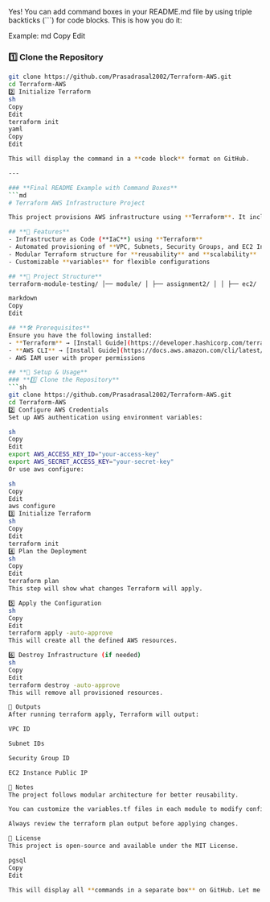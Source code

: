 Yes! You can add command boxes in your README.md file by using triple backticks (```) for code blocks. This is how you do it:

Example:
md
Copy
Edit
### **1️⃣ Clone the Repository**  
```sh
git clone https://github.com/Prasadrasal2002/Terraform-AWS.git
cd Terraform-AWS
2️⃣ Initialize Terraform
sh
Copy
Edit
terraform init
yaml
Copy
Edit

This will display the command in a **code block** format on GitHub.  

---

### **Final README Example with Command Boxes**
```md
# Terraform AWS Infrastructure Project

This project provisions AWS infrastructure using **Terraform**. It includes VPC, subnets, security groups, and EC2 instances as modular components.

## **🚀 Features**
- Infrastructure as Code (**IaC**) using **Terraform**
- Automated provisioning of **VPC, Subnets, Security Groups, and EC2 Instances**
- Modular Terraform structure for **reusability** and **scalability**
- Customizable **variables** for flexible configurations

## **📂 Project Structure**
terraform-module-testing/ │── module/ │ ├── assignment2/ │ │ ├── ec2/ │ │ │ ├── main.tf │ │ │ ├── outputs.tf │ │ │ ├── variables.tf │ │ ├── security_group/ │ │ │ ├── main.tf │ │ │ ├── outputs.tf │ │ │ ├── variables.tf │ │ ├── subnet/ │ │ │ ├── main.tf │ │ │ ├── outputs.tf │ │ │ ├── variables.tf │ │ ├── vpc/ │ │ │ ├── main.tf │ │ │ ├── outputs.tf │ │ │ ├── variables.tf │ ├── provider.tf │ ├── locals.tf │ ├── web_main.tf │ ├── README.md

markdown
Copy
Edit

## **🛠 Prerequisites**
Ensure you have the following installed:
- **Terraform** → [Install Guide](https://developer.hashicorp.com/terraform/tutorials/aws-get-started/install-cli)
- **AWS CLI** → [Install Guide](https://docs.aws.amazon.com/cli/latest/userguide/install-cliv2.html)
- AWS IAM user with proper permissions

## **🚀 Setup & Usage**
### **1️⃣ Clone the Repository**
```sh
git clone https://github.com/Prasadrasal2002/Terraform-AWS.git
cd Terraform-AWS
2️⃣ Configure AWS Credentials
Set up AWS authentication using environment variables:

sh
Copy
Edit
export AWS_ACCESS_KEY_ID="your-access-key"
export AWS_SECRET_ACCESS_KEY="your-secret-key"
Or use aws configure:

sh
Copy
Edit
aws configure
3️⃣ Initialize Terraform
sh
Copy
Edit
terraform init
4️⃣ Plan the Deployment
sh
Copy
Edit
terraform plan
This step will show what changes Terraform will apply.

5️⃣ Apply the Configuration
sh
Copy
Edit
terraform apply -auto-approve
This will create all the defined AWS resources.

6️⃣ Destroy Infrastructure (if needed)
sh
Copy
Edit
terraform destroy -auto-approve
This will remove all provisioned resources.

📜 Outputs
After running terraform apply, Terraform will output:

VPC ID

Subnet IDs

Security Group ID

EC2 Instance Public IP

📌 Notes
The project follows modular architecture for better reusability.

You can customize the variables.tf files in each module to modify configurations.

Always review the terraform plan output before applying changes.

📄 License
This project is open-source and available under the MIT License.

pgsql
Copy
Edit

This will display all **commands in a separate box** on GitHub. Let me know if you need any further modifications! 🚀







